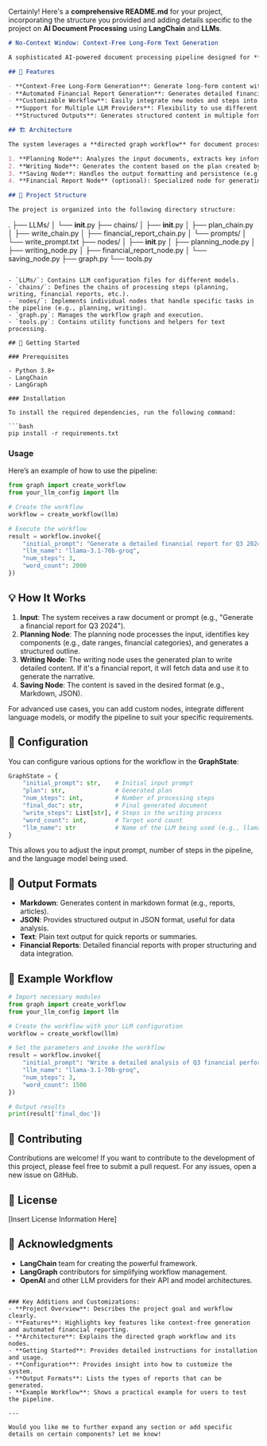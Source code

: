 Certainly! Here's a **comprehensive README.md** for your project, incorporating the structure you provided and adding details specific to the project on **AI Document Processing** using **LangChain** and **LLMs**.

```markdown
# No-Context Window: Context-Free Long-Form Text Generation

A sophisticated AI-powered document processing pipeline designed for **context-free long-form content generation** and **automated financial report creation**. Built with LangChain and LangGraph, the system processes documents and generates structured reports through a series of nodes in a multi-step pipeline.

## 🌟 Features

- **Context-Free Long-Form Generation**: Generate long-form content without requiring pre-established context.
- **Automated Financial Report Generation**: Generates detailed financial reports from raw input data.
- **Customizable Workflow**: Easily integrate new nodes and steps into the pipeline.
- **Support for Multiple LLM Providers**: Flexibility to use different language models for various tasks.
- **Structured Outputs**: Generates structured content in multiple formats such as Markdown, JSON, and plain text.

## 🏗️ Architecture

The system leverages a **directed graph workflow** for document processing, with nodes responsible for different stages of the pipeline. The architecture includes:

1. **Planning Node**: Analyzes the input documents, extracts key information, and generates a structured plan for the content.
2. **Writing Node**: Generates the content based on the plan created by the Planning Node.
3. **Saving Node**: Handles the output formatting and persistence (e.g., Markdown or JSON files).
4. **Financial Report Node** (optional): Specialized node for generating financial reports from structured data.

## 📁 Project Structure

The project is organized into the following directory structure:

```
.
├── LLMs/
│   └── __init__.py
├── chains/
│   ├── __init__.py
│   ├── plan_chain.py
│   ├── write_chain.py
│   ├── financial_report_chain.py
│   └── prompts/
│       └── write_prompt.txt
├── nodes/
│   ├── __init__.py
│   ├── planning_node.py
│   ├── writing_node.py
│   ├── financial_report_node.py
│   └── saving_node.py
├── graph.py
└── tools.py
```

- `LLMs/`: Contains LLM configuration files for different models.
- `chains/`: Defines the chains of processing steps (planning, writing, financial reports, etc.).
- `nodes/`: Implements individual nodes that handle specific tasks in the pipeline (e.g., planning, writing).
- `graph.py`: Manages the workflow graph and execution.
- `tools.py`: Contains utility functions and helpers for text processing.

## 🚀 Getting Started

### Prerequisites

- Python 3.8+
- LangChain
- LangGraph

### Installation

To install the required dependencies, run the following command:

```bash
pip install -r requirements.txt
```

### Usage

Here’s an example of how to use the pipeline:

```python
from graph import create_workflow
from your_llm_config import llm

# Create the workflow
workflow = create_workflow(llm)

# Execute the workflow
result = workflow.invoke({
    "initial_prompt": "Generate a detailed financial report for Q3 2024",
    "llm_name": "llama-3.1-70b-groq",
    "num_steps": 3,
    "word_count": 2000
})
```

## 💡 How It Works

1. **Input**: The system receives a raw document or prompt (e.g., "Generate a financial report for Q3 2024").
2. **Planning Node**: The planning node processes the input, identifies key components (e.g., date ranges, financial categories), and generates a structured outline.
3. **Writing Node**: The writing node uses the generated plan to write detailed content. If it's a financial report, it will fetch data and use it to generate the narrative.
4. **Saving Node**: The content is saved in the desired format (e.g., Markdown, JSON).

For advanced use cases, you can add custom nodes, integrate different language models, or modify the pipeline to suit your specific requirements.

## 🔧 Configuration

You can configure various options for the workflow in the **GraphState**:

```python
GraphState = {
    "initial_prompt": str,    # Initial input prompt
    "plan": str,              # Generated plan
    "num_steps": int,         # Number of processing steps
    "final_doc": str,         # Final generated document
    "write_steps": List[str], # Steps in the writing process
    "word_count": int,        # Target word count
    "llm_name": str           # Name of the LLM being used (e.g., llama-3.1-70b-groq)
}
```

This allows you to adjust the input prompt, number of steps in the pipeline, and the language model being used.

## 📄 Output Formats

- **Markdown**: Generates content in markdown format (e.g., reports, articles).
- **JSON**: Provides structured output in JSON format, useful for data analysis.
- **Text**: Plain text output for quick reports or summaries.
- **Financial Reports**: Detailed financial reports with proper structuring and data integration.

## 🚀 Example Workflow

```python
# Import necessary modules
from graph import create_workflow
from your_llm_config import llm

# Create the workflow with your LLM configuration
workflow = create_workflow(llm)

# Set the parameters and invoke the workflow
result = workflow.invoke({
    "initial_prompt": "Write a detailed analysis of Q3 financial performance.",
    "llm_name": "llama-3.1-70b-groq",
    "num_steps": 3,
    "word_count": 1500
})

# Output results
print(result['final_doc'])
```

## 🤝 Contributing

Contributions are welcome! If you want to contribute to the development of this project, please feel free to submit a pull request. For any issues, open a new issue on GitHub.

## 📝 License

[Insert License Information Here]

## 🙏 Acknowledgments

- **LangChain** team for creating the powerful framework.
- **LangGraph** contributors for simplifying workflow management.
- **OpenAI** and other LLM providers for their API and model architectures.
```

### Key Additions and Customizations:
- **Project Overview**: Describes the project goal and workflow clearly.
- **Features**: Highlights key features like context-free generation and automated financial reporting.
- **Architecture**: Explains the directed graph workflow and its nodes.
- **Getting Started**: Provides detailed instructions for installation and usage.
- **Configuration**: Provides insight into how to customize the system.
- **Output Formats**: Lists the types of reports that can be generated.
- **Example Workflow**: Shows a practical example for users to test the pipeline.

---

Would you like me to further expand any section or add specific details on certain components? Let me know!
